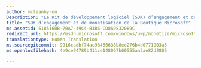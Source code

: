 ```yaml
---
author: mcleanbyron
Description: "Le Kit de développement logiciel (SDK) d’engagement et de monétisation de la BoutiqueMicrosoft fournit des bibliothèques et des outils qui vous permettent de doter vos applications de fonctionnalités conçues pour vous aider à générer plus de revenus et à conquérir des clients."
title: "SDK d’engagement et de monétisation de la Boutique Microsoft"
ms.assetid: 518516DB-70A7-49C4-B3B6-CD8A98320B9C
redirect_url: https://msdn.microsoft.com/windows/uwp/monetize/microsoft-store-services-sdk
translationtype: Human Translation
ms.sourcegitcommit: 9916cadbf74ac98466638b8ec276b4d0771903a5
ms.openlocfilehash: 4e9ce94789b411ce148067b60555aa3ae82d2805

---
```




<!--HONumber=Aug16_HO3-->



